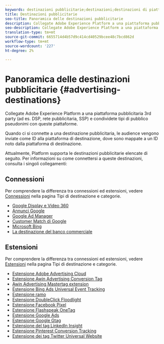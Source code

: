 ```yaml
---
keywords: destinazioni pubblicitarie;destinazioni;destinazioni di piattaforme
title: Destinazioni pubblicitarie
seo-title: Panoramica delle destinazioni pubblicitarie
description: Collegate Adobe Experience Platform a una piattaforma pubblicitaria 3rd party (ad es. DSP, rete pubblicitaria, SSP) e condividete tipi di pubblico pseudonimi con queste piattaforme.
seo-description: Collegate Adobe Experience Platform a una piattaforma pubblicitaria 3rd party (ad es. DSP, rete pubblicitaria, SSP) e condividete tipi di pubblico pseudonimi con queste piattaforme.
translation-type: tm+mt
source-git-commit: 6655714d4b57d9c414cd40529bcee48c7bcd862d
workflow-type: tm+mt
source-wordcount: '227'
ht-degree: 2%

---
```



# Panoramica delle destinazioni pubblicitarie {#advertising-destinations}

Collegate Adobe Experience Platform a una piattaforma pubblicitaria 3rd party (ad es. DSP, rete pubblicitaria, SSP) e condividete tipi di pubblico pseudonimi con queste piattaforme.

Quando ci si connette a una destinazione pubblicitaria, le audience vengono inviate come ID alla piattaforma di destinazione, dove sono mappate a un ID noto dalla piattaforma di destinazione.

Attualmente, Platform supporta le destinazioni pubblicitarie elencate di seguito. Per informazioni su come connettersi a queste destinazioni, consulta i singoli collegamenti:

## Connessioni

Per comprendere la differenza tra connessioni ed estensioni, vedere [Connessioni](../../destination-types.md#connections) nella pagina Tipi di destinazione e categorie.

- [Google Display e Video 360](./google-dv360.md)
- [Annunci Google](./google-ads-destination.md)
- [Google Ad Manager](./google-ad-manager.md)
- [Customer Match di Google](./google-customer-match.md)
- [Microsoft Bing](./bing.md)
- [La destinazione del banco commerciale](./tradedesk.md)

## Estensioni

Per comprendere la differenza tra connessioni ed estensioni, vedere [Estensioni](../../destination-types.md#extensions) nella pagina Tipi di destinazione e categorie.

- [Estensione Adobe Advertising Cloud](./adobe-advertising-cloud.md)
- [Estensione Awin Advertising Conversion Tag](./awin-conversiontag.md)
- [Awin Advertising Mastertag extension](./awin-mastertag.md)
- [Estensione Bing Ads Universal Event Tracking](./bing-ads.md)
- [Estensione ramo](./branch.md)
- [Estensione DoubleClick Floodlight](./doubleclick-floodlight.md)
- [Estensione Facebook Pixel](./facebook-pixel.md)
- [Estensione Flashspeak OneTag](./flashtalking.md)
- [Estensione Google Ads](./google-ads-extension.md)
- [Estensione Google Gtag](./gtag-advertising.md)
- [Estensione del tag LinkedIn Insight](./linkedin.md)
- [Estensione Pinterest Conversion Tracking](./pinterest.md)
- [Estensione dei tag Twitter Universal Website](./twitter-uwt.md)